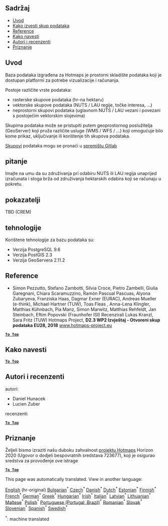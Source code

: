 <h2> Sadržaj </h2><ul><li> <a href="#Introduction">Uvod</a> </li><li> <a href="#How-to-export-a-dataset">Kako izvesti skup podataka</a> </li><li> <a href="#References">Reference</a> </li><li> <a href="#How-to-cite">Kako navesti</a> </li><li> <a href="#Authors-and-reviewers">Autori i recenzenti</a> </li><li> <a href="#acknowledgement">Priznanje</a> </li></ul><h2> Uvod </h2><p> Baza podataka izgrađena za Hotmaps je prostorni skladište podataka koji je dostupan platformi za potrebe vizualizacije i računanja. </p><p> Postoje različite vrste podataka: </p><ul><li> rasterske skupove podataka (hr-na hektaru) </li><li> vektorske skupove podataka (NUTS / LAU regije, točke interesa, ...) </li><li> neprostorni skupovi podataka (uglavnom NUTS / LAU vezani i povezani s postojećim vektorskim slojevima) </li></ul><p> Skupima podataka može se pristupiti putem geoprostornog poslužitelja (GeoServer) koji pruža različite usluge (WMS / WFS / ...) koji omogućuje bilo kome prikaz, uključivanje ili korištenje tih skupova podataka. </p><p> <a href="https://gitlab.com/hotmaps">Skupovi</a> podataka mogu se pronaći u <a href="https://gitlab.com/hotmaps">spremištu Gitlab</a> </p><h2> pitanje </h2><p> Imajte na umu da su združivanja pri odabiru NUTS ili LAU regija unaprijed izračunata i stoga brža od združivanja hektarskih odabira koji se računaju u pokretu. </p><h2> pokazatelji </h2><p> TBD (CREM) </p><h2> tehnologije </h2><p> Korištene tehnologije za bazu podataka su: </p><ul><li> Verzija PostgreSQL 9.6 </li><li> Verzija PostGIS 2.3 </li><li> Verzija GeoServera 2.11.2 </li></ul><h2> Reference </h2><ul><li> Simon Pezzutto, Stefano Zambotti, Silvia Croce, Pietro Zambelli, Giulia Garegnani, Chiara Scaramuzzino, Ramón Pascual Pascuas, Alyona Zubaryeva, Franziska Haas, Dagmar Exner (EURAC), Andreas Mueller (e-think), Michael Hartner (TUW), Toas Fleas , Anna-Lena Klingler, Matthias Kühnbach, Pia Manz, Simon Marwitz, Matthias Rehfeldt, Jan Steinbach, Eftim Popovski (Fraunhofer ISI) Recenzirali Lukas Kranzl, Sara Fritz (TUW) Hotmaps Project, <strong>D2.3 WP2 Izvještaj - Otvoreni skup podataka EU28, 2018</strong> <a href="http://www.hotmaps-project.eu/wp-content/uploads/2018/05/D2.3-Hotmaps_FINAL-VERSION_for-upload.pdf">www.hotmaps-project.eu</a> </li></ul><p><ins> <code><strong><a href="#table-of-contents">To Top</a></strong></code> </ins> </p><h2> Kako navesti </h2><p><ins> <code><strong><a href="#table-of-contents">To Top</a></strong></code> </ins> </p><h2> Autori i recenzenti </h2><p> autori: </p><ul><li> Daniel Hunacek </li><li> Lucien Zuber </li></ul><p> recenzenti: </p><p><ins> <code><strong><a href="#table-of-contents">To Top</a></strong></code> </ins> </p><h2> Priznanje </h2><p> Željeli bismo izraziti našu duboku zahvalnost <a href="https://www.hotmaps-project.eu">projektu Hotmaps</a> Horizon 2020 (Ugovor o dodjeli bespovratnih sredstava 723677), koji je osigurao sredstva za provođenje ove istrage </p><p><ins> <code><strong><a href="#table-of-contents">To Top</a></strong></code> </ins> </p>

This page was automatically translated. View in another language:

[English](../en/Database-behind-the-Hotmaps-toolbox.md) (hr-original) [Bulgarian](../bg/Database-behind-the-Hotmaps-toolbox.md)<sup>\*</sup>  [Czech](../cs/Database-behind-the-Hotmaps-toolbox.md)<sup>\*</sup> [Danish](../da/Database-behind-the-Hotmaps-toolbox.md)<sup>\*</sup> [Dutch](../nl/Database-behind-the-Hotmaps-toolbox.md)<sup>\*</sup> [Estonian](../et/Database-behind-the-Hotmaps-toolbox.md)<sup>\*</sup> [Finnish](../fi/Database-behind-the-Hotmaps-toolbox.md)<sup>\*</sup> [French](../fr/Database-behind-the-Hotmaps-toolbox.md)<sup>\*</sup> [German](../de/Database-behind-the-Hotmaps-toolbox.md)<sup>\*</sup> [Greek](../el/Database-behind-the-Hotmaps-toolbox.md)<sup>\*</sup> [Hungarian](../hu/Database-behind-the-Hotmaps-toolbox.md)<sup>\*</sup> [Irish](../ga/Database-behind-the-Hotmaps-toolbox.md)<sup>\*</sup> [Italian](../it/Database-behind-the-Hotmaps-toolbox.md)<sup>\*</sup> [Latvian](../lv/Database-behind-the-Hotmaps-toolbox.md)<sup>\*</sup> [Lithuanian](../lt/Database-behind-the-Hotmaps-toolbox.md)<sup>\*</sup> [Maltese](../mt/Database-behind-the-Hotmaps-toolbox.md)<sup>\*</sup> [Polish](../pl/Database-behind-the-Hotmaps-toolbox.md)<sup>\*</sup> [Portuguese (Portugal, Brazil)](../pt/Database-behind-the-Hotmaps-toolbox.md)<sup>\*</sup> [Romanian](../ro/Database-behind-the-Hotmaps-toolbox.md)<sup>\*</sup> [Slovak](../sk/Database-behind-the-Hotmaps-toolbox.md)<sup>\*</sup> [Slovenian](../sl/Database-behind-the-Hotmaps-toolbox.md)<sup>\*</sup> [Spanish](../es/Database-behind-the-Hotmaps-toolbox.md)<sup>\*</sup> [Swedish](../sv/Database-behind-the-Hotmaps-toolbox.md)<sup>\*</sup> 

<sup>\*</sup>: machine translated
